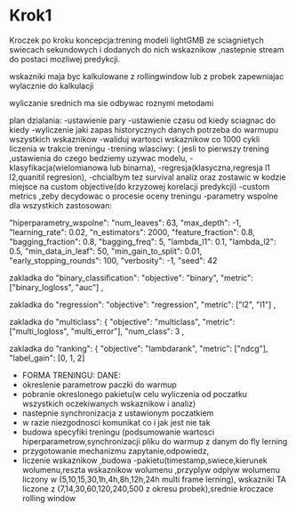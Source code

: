 # Krok1
Kroczek po kroku
koncepcja:trening modeli lightGMB ze sciagnietych swiecach sekundowych i dodanych do nich wskaznikow ,nastepnie stream do postaci mozliwej predykcji.

wskazniki maja byc kalkulowane z rollingwindow lub z probek zapewniajac wylacznie do kalkulacji

wyliczanie srednich ma sie odbywac roznymi metodami

plan dzialania:
-ustawienie pary
-ustawienie czasu od kiedy sciagnac do kiedy
-wyliczenie jaki zapas historycznych danych potrzeba do warmupu wszystkich wskaznikow
-waliduj wartosci wskaznikow co 1000 cykli liczenia w trakcie treningu
-trening wlasciwy: ( jesli to pierwszy trening ,ustawienia do czego bedziemy uzywac modelu,
-klasyfikacja(wielomianowa lub binarna),
-regresja(klasyczna,regresja l1 l2,quanitil regresion),
-chcialbym tez survival analiz oraz zostawic w kodzie miejsce na custom objective(do krzyzowej korelacji predykcji)
-custom metrics ,zeby decydowac o procesie oceny treningu
-parametry wspolne dla wszystkich zastosowan:

  "hiperparametry_wspolne": 
    "num_leaves": 63,
    "max_depth": -1,
    "learning_rate": 0.02,
    "n_estimators": 2000,
    "feature_fraction": 0.8,
    "bagging_fraction": 0.8,
    "bagging_freq": 5,
    "lambda_l1": 0.1,
    "lambda_l2": 0.5,
    "min_data_in_leaf": 50,
    "min_gain_to_split": 0.01,
    "early_stopping_rounds": 100,
    "verbosity": -1,
    "seed": 42

  
zakladka do  "binary_classification": 
    "objective": "binary",
    "metric": ["binary_logloss", "auc"]
  ,
  
zakladka do  "regression": 
    "objective": "regression",
    "metric": ["l2", "l1"]
  ,
  
zakladka do  "multiclass": {
    "objective": "multiclass",
    "metric": ["multi_logloss", "multi_error"],
    "num_class": 3
  ,
  
zakladka do  "ranking": {
    "objective": "lambdarank",
    "metric": ["ndcg"],
    "label_gain": [0, 1, 2]
  

- FORMA TRENINGU:
DANE:
- okreslenie parametrow paczki do warmup
- pobranie okreslonego pakietu(w celu wyliczenia od poczatku wszystkich oczekiwanych wskaznikow i analiz)
- nastepnie synchronizacja z ustawionym poczatkiem
- w razie niezgodnosci komunikat co i jak jest nie tak
- budowa specyfiki treningu (podsumowanie wartosci hiperparametrow,synchronizacji pliku do warmup z danym do fly lerning
- przygotowanie mechanizmu zapytanie,odpowiedz,
- liczenie wskaznikow ,budowa               -pakietu(timestamp,swiece,kierunek wolumenu,reszta wskaznikow wolumenu ,przyplyw odplyw wolumenu liczony w (5,10,15,30,1h,4h,8h,12h,24h multi frame lerning), wskazniki TA liczone z (7,14,30,60,120,240,500 z okresu probek),srednie kroczace rolling window 

